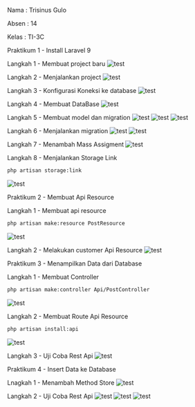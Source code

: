 Nama : Trisinus Gulo

Absen : 14

Kelas : TI-3C

Praktikum 1 - Install Laravel 9

Langkah 1 - Membuat project baru
![test](img/Langkah1-laravel.png)

Langkah 2 - Menjalankan project
![test](img/Langkah2_laravel.png)

Langkah 3 - Konfigurasi Koneksi ke database
![test](img/Langkah3-laravel.png)

Langkah 4 - Membuat DataBase
![test](img/Langkah4-laravel.png)

Langkah 5 - Membuat model dan migration
![test](img/Langkah5-laravel.png)
![test](img/Langkah5-laravel1.png)
![test](img/Langkah5-laravel2.png)

Langkah 6 - Menjalankan migration
![test](img/Langkah6-laravel.png)
![test](img/Langkah6-prak6.png)

Langkah 7 - Menambah Mass Assigment
![test](img/Langkah7-laravel.png)

Langkah 8 - Menjalankan Storage Link
```bash
php artisan storage:link
```
![test](img/Langkah8-laravel.png)

Praktikum 2 - Membuat Api Resource

Langkah 1 - Membuat api resource

```bash 
php artisan make:resource PostResource
```
![test](img/langkah1_Prak2.png)

Langkah 2 - Melakukan customer Api Resource
![test](img/langkah2_Prak2.png)

Praktikum 3 - Menampilkan Data dari Database

Langkah 1 - Membuat Controller
```bash
php artisan make:controller Api/PostController
```
![test](img/Langkah1_prak3.png)

Langkah 2 - Membuat Route Api Resource
```bash
php artisan install:api
```
![test](img/Langkah2_prak3.png)

Langkah 3 - Uji Coba Rest Api
![test](img/Langkah3-Prak3.png)

Praktikum 4 - Insert Data ke Database

Lnagkah 1 - Menambah Method Store
![test](img/langkah1_Prak4.png)

Langkah 2 - Uji Coba Rest Api
![test](img/langkah2_Prak4.png)
![test](img/langkah2-Prak4.png)
![test](img/langkah2_Lanjt_Prak4.png)



